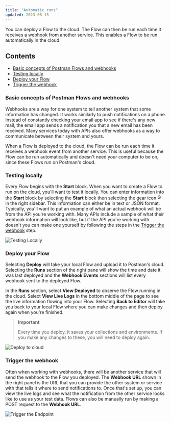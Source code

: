```yaml
---
title: "Automatic runs"
updated: 2023-08-15
---
```


You can deploy a Flow to the cloud. The Flow can then be run each time it receives a webhook from another service. This enables a Flow to be run automatically in the cloud.

## Contents

* [Basic concepts of Postman Flows and webhooks](#basic-concepts-of-postman-flows-and-webhooks)
* [Testing locally](#testing-locally)
* [Deploy your Flow](#deploy-your-flow)
* [Trigger the webhook](#trigger-the-webhook)

### Basic concepts of Postman Flows and webhooks

Webhooks are a way for one system to tell another system that some information has changed. It works similarly to push notifications on a phone. Instead of constantly checking your email app to see if there's any new mail, the email app sends a notification you that a new email has been received. Many services today with APIs also offer webhooks as a way to communicate between their system and yours.

When a Flow is deployed to the cloud, the Flow can be run each time it receives a webhook event from another service. This is useful because the Flow can be run automatically and doesn't need your computer to be on, since these Flows run on Postman's cloud.

### Testing locally

Every Flow begins with the **Start** block. When you want to create a Flow to run on the cloud, you'll want to test it locally. You can enter information into the **Start** block by selecting the **Start** block then selecting the gear icon <img alt="Gear icon" src="https://assets.postman.com/postman-docs/icon-settings-v9.jpg#icon" width="16px"> in the right sidebar. This information can either be in text or JSON format. Typically, you'll want to put an example of what an actual webhook will be from the API you're working with. Many APIs include a sample of what their webhook information will look like, but if the API you're working with doesn't you can make one yourself by following the steps in the [Trigger the webhook](#trigger-the-webhook) step.

![Testing Locally](https://assets.postman.com/postman-docs/v10/running-flows-on-the-cloud-test-data-v10-1.gif)

### Deploy your Flow

Selecting **Deploy** will take your local Flow and upload it to Postman's cloud. Selecting the **Runs** section of the right pane will show the time and date it was last deployed and the **Webhook Events** sections will list every webhook sent to the deployed Flow.

In the **Runs** section, select **View Deployed** to observe the Flow running in the cloud. Select **View Live Logs** in the bottom middle of the page to see the live information flowing into your Flow. Selecting **Back to Editor** will take you back to your local Flow where you can make changes and then deploy again when you're finished.

> **Important**
>
> Every time you deploy, it saves your collections and environments. If you make any changes to these, you will need to deploy again.

<img alt="Deploy to cloud" src="https://assets.postman.com/postman-labs-docs/concepts/updated-deploy-a-flow.gif" fetchpriority="low" loading="lazy" />

### Trigger the webhook

Often when working with webhooks, there will be another service that will send the webhook to the Flow you deployed. The **Webhook URL** shown in the right panel is the URL that you can provide the other system or service with that tells it where to send notifications to. Once that's set up, you can view the live logs and see what the notification from the other service looks like to use as your test data. Flows can also be manually run by making a POST request to the **Webhook URL**.

![Trigger the Endpoint](https://assets.postman.com/postman-labs-docs/concepts/updated-triggering-a-webhook.gif)
